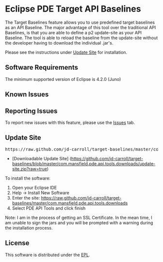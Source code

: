 Eclipse PDE Target API Baselines
================
The Target Baselines feature allows you to use predefined target baselines as an API Baseline.  The major advantage of this tool over the traditional API Baselines, is that you are able to define a p2 update-site as your API Baseline.  The tool is able to reload the baseline from the update-site without the developer having to download the individual .jar's.

Please see the instructions under <a href="#updatesite">Update Site</a> for installation.

## Software Requirements
The minimum supported version of Eclipse is 4.2.0 (Juno)

## Known Issues

## Reporting Issues
To report new issues with this feature, please use the <a href="https://github.com/jd-carroll/target-baselines/issues">Issues</a> tab.

## Update Site
<pre>https://raw.github.com/jd-carroll/target-baselines/master/com.mansfield.pde.api.tools.downloads</pre>
* [Downloadable Update Site] (https://github.com/jd-carroll/target-baselines/blob/master/com.mansfield.pde.api.tools.downloads/update-site.zip?raw=true)

To install the software:
1. Open your Eclipse IDE
2. Help -> Install New Software
3. Enter the site: https://raw.github.com/jd-carroll/target-baselines/master/com.mansfield.pde.api.tools.downloads
4. Select PDE API Tools and click finish

Note: I am in the process of getting an SSL Certificate. In the mean time, I am unable to sign the jars and you will be prompted with a warning during the installation process.

## License
This software is distributed under the [EPL](http://www.eclipse.org/legal/epl-v10.html).
